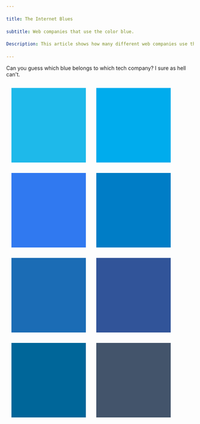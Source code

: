 ```yaml
---

title: The Internet Blues 

subtitle: Web companies that use the color blue. 

Description: This article shows how many different web companies use the color blue as their main color. 

---
```

<style>
.blue_block{
  width: 200px; 
  height: 200px; 
  margin:1em; 
  float: left; 
}
.blue_block > *{
  opacity: 0;   
  -webkit-transition: opacity 0.1s ease-in; 
  -moz-transition: opacity 0.1s ease-in; 
  -o-transition: opacity 0.1s ease-in; 
  transition: opacity 0.1s ease-in; 
}

.blue_block:hover > *{
  opacity: 1;   
}
.blue_block p{
  margin:0;  
}

.blue_block img{
  max-width: 100%;   
}
</style>

<p>
Can you guess which blue belongs to which tech company? 
I sure as hell can't. 
</p> 


<div class="blue_block" style="background-color: #1eb9ea">
  <p>
    <img style="margin-top:62px;" src="/images/blog/windows8-logo.png" /> 
  </p> 
</div> 

<div class="blue_block" style="background-color: #00aced">
  <p>
    <img src="https://twitter.com/images/resources/twitter-bird-white-on-blue.png" /> 
  </p> 
</div> 

<div class="blue_block" style="background-color: #3079f0">
  <p>
    <img src="https://lh4.googleusercontent.com/-v0soe-ievYE/AAAAAAAAAAI/AAAAAAAAs7Y/yFVd0T5kw-o/photo.jpg"/>
  </p> 
</div> 

<div class="blue_block" style="background-color: #007dc6">
  <p> 
  <img style="margin-top:50px;" src="images/blog/bingLogo_lg-transparent.png"/> 
  </p> 
</div> 
<div class="blue_block" style="background-color: #1b6cb5">
  <img style="margin-top:62px;" src="https://playfoursquare.s3.amazonaws.com/press/logo/foursquare-logo.png"/> 
</div> 
<div class="blue_block" style="background-color:#315499">
  <img style="margin-top:55px;" src="http://1.bp.blogspot.com/_wICHhTiQmrA/TUBWbCpI5eI/AAAAAAAAE0Y/fhSI1bGZOTc/s1600/facebook-logo.jpg"/> 
</div> 

<div class="blue_block" style="background-color:  #006699">
  <img style="margin-top: 62px;" src="/images/blog/LinkedIn-Logo.png"/>
</div> 


<div class="blue_block" style="background-color: #43546b">
  <img  style="margin-top: 62px;" src="/images/blog/tumblr_on_dark.png"/> 
</div>

<div class="clear"></div> 
